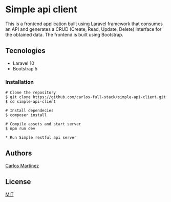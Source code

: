 # Simple api client

This is a frontend application built using Laravel framework that consumes an API and generates a CRUD (Create, Read, Update, Delete) interface for the obtained data. The frontend is built using Bootstrap.

## Tecnologies

* Laravel 10
* Bootstrap 5

### Installation

```
# Clone the repository
$ git clone https://github.com/carlos-full-stack/simple-api-client.git
$ cd simple-api-client

# Install dependecies
$ composer install

# Compile assets and start server
$ npm run dev

* Run Simple restful api server

```



## Authors

 [Carlos Martinez](https://carlosfullstack.es/)

## License

[MIT](https://opensource.org/licenses/MIT)
